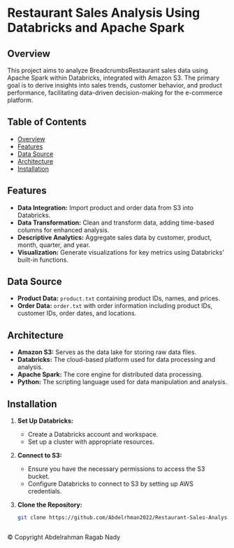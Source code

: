 # Restaurant Sales Analysis Using Databricks and Apache Spark

## Overview
This project aims to analyze BreadcrumbsRestaurant sales data using Apache Spark within Databricks, integrated with Amazon S3. The primary goal is to derive insights into sales trends, customer behavior, and product performance, facilitating data-driven decision-making for the e-commerce platform.

## Table of Contents
- [Overview](#overview)
- [Features](#features)
- [Data Source](#data-source)
- [Architecture](#architecture)
- [Installation](#installation)

## Features
- **Data Integration:** Import product and order data from S3 into Databricks.
- **Data Transformation:** Clean and transform data, adding time-based columns for enhanced analysis.
- **Descriptive Analytics:** Aggregate sales data by customer, product, month, quarter, and year.
- **Visualization:** Generate visualizations for key metrics using Databricks' built-in functions.

## Data Source
- **Product Data:** `product.txt` containing product IDs, names, and prices.
- **Order Data:** `order.txt` with order information including product IDs, customer IDs, order dates, and locations.

## Architecture
- **Amazon S3:** Serves as the data lake for storing raw data files.
- **Databricks:** The cloud-based platform used for data processing and analysis.
- **Apache Spark:** The core engine for distributed data processing.
- **Python:** The scripting language used for data manipulation and analysis.

## Installation
1. **Set Up Databricks:**
   - Create a Databricks account and workspace.
   - Set up a cluster with appropriate resources.

2. **Connect to S3:**
   - Ensure you have the necessary permissions to access the S3 bucket.
   - Configure Databricks to connect to S3 by setting up AWS credentials.

3. **Clone the Repository:**
   ```bash
   git clone https://github.com/Abdelrhman2022/Restaurant-Sales-Analysis-Using-Databricks-and-Apache-Spark



© Copyright Abdelrahman Ragab Nady
